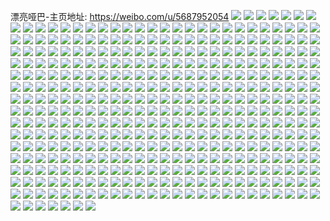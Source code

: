 漂亮哑巴-主页地址: https://weibo.com/u/5687952054 
![](https://wx4.sinaimg.cn/mw2000/006cW4aaly1h8wbpd46nlj30u01hcq9w.jpg) 
![](https://wx4.sinaimg.cn/mw2000/006cW4aaly1h8wbpc3g7uj30u01hcgug.jpg) 
![](https://wx4.sinaimg.cn/mw2000/006cW4aaly1h8wbpju4sgj30u01hcqc7.jpg) 
![](https://wx4.sinaimg.cn/mw2000/006cW4aaly1h8wbpftiocj30u01hc7e5.jpg) 
![](https://wx4.sinaimg.cn/mw2000/006cW4aaly1h8wbph6rn1j30u01hcwoa.jpg) 
![](https://wx4.sinaimg.cn/mw2000/006cW4aaly1h8wbpi841bj30ts12gjyj.jpg) 
![](https://wx4.sinaimg.cn/mw2000/006cW4aaly1h8wbplgk5rj30u01hcgxa.jpg) 
![](https://wx4.sinaimg.cn/mw2000/006cW4aaly1h8wbpnaoj6j30u01hc115.jpg) 
![](https://wx4.sinaimg.cn/mw2000/006cW4aaly1h8l415bdnyj30u01hctdc.jpg) 
![](https://wx4.sinaimg.cn/mw2000/006cW4aaly1h8l41a2nlsj30e80owjsh.jpg) 
![](https://wx4.sinaimg.cn/mw2000/006cW4aaly1h8iuo6eohij30u01407a1.jpg) 
![](https://wx4.sinaimg.cn/mw2000/006cW4aaly1h8iuo30xstj30u0140afw.jpg) 
![](https://wx4.sinaimg.cn/mw2000/006cW4aaly1h888nbcs36j30u01407ca.jpg) 
![](https://wx4.sinaimg.cn/mw2000/006cW4aaly1h888nboujqj30u01hcdni.jpg) 
![](https://wx4.sinaimg.cn/mw2000/006cW4aaly1h82cp4ebqoj30u0140guc.jpg) 
![](https://wx4.sinaimg.cn/mw2000/006cW4aaly1h82cp96qsrj30u0140tgz.jpg) 
![](https://wx4.sinaimg.cn/mw2000/006cW4aaly1h8062zxm1hj30u014043y.jpg) 
![](https://wx4.sinaimg.cn/mw2000/006cW4aaly1h80630b3iej30u0140jxh.jpg) 
![](https://wx4.sinaimg.cn/mw2000/006cW4aaly1h7wu6blw8cj30u014044o.jpg) 
![](https://wx4.sinaimg.cn/mw2000/006cW4aaly1h7wu6bxvglj30u014044k.jpg) 
![](https://wx4.sinaimg.cn/mw2000/006cW4aaly1h7wu6b9zw2j30qq186ahh.jpg) 
![](https://wx4.sinaimg.cn/mw2000/006cW4aaly1h7wu6c52lyj30u01hcjsq.jpg) 
![](https://wx4.sinaimg.cn/mw2000/006cW4aaly1h7t7mw262nj30u0140n6d.jpg) 
![](https://wx4.sinaimg.cn/mw2000/006cW4aaly1h7t7mvrux8j30u0140dm3.jpg) 
![](https://wx4.sinaimg.cn/mw2000/006cW4aaly1h7t7mvfvkxj30u0140qam.jpg) 
![](https://wx4.sinaimg.cn/mw2000/006cW4aaly1h7knj8ryl6j30rt1dfgpe.jpg) 
![](https://wx4.sinaimg.cn/mw2000/006cW4aaly1h7fhwxyxz0j30u0140wlr.jpg) 
![](https://wx4.sinaimg.cn/mw2000/006cW4aaly1h7fhwyu7qcj30u0140air.jpg) 
![](https://wx4.sinaimg.cn/mw2000/006cW4aaly1h7fhwx3s9jj30u0140gva.jpg) 
![](https://wx4.sinaimg.cn/mw2000/006cW4aaly1h7fhwz8yf0j30u0140776.jpg) 
![](https://wx4.sinaimg.cn/mw2000/006cW4aaly1h7d1skupduj30vq0u00ui.jpg) 
![](https://wx4.sinaimg.cn/mw2000/006cW4aaly1h7d1sl4lz6j30u01400tp.jpg) 
![](https://wx4.sinaimg.cn/mw2000/006cW4aaly1h7d1rnj4n2j30u01t2qap.jpg) 
![](https://wx4.sinaimg.cn/mw2000/006cW4aaly1h7au0t1r04j30u0140q9q.jpg) 
![](https://wx4.sinaimg.cn/mw2000/006cW4aaly1h787d3o1ozj30u0140mz4.jpg) 
![](https://wx4.sinaimg.cn/mw2000/006cW4aaly1h787d3bf9xj30u0140n6s.jpg) 
![](https://wx4.sinaimg.cn/mw2000/006cW4aaly1h763n95w58j30u0140q97.jpg) 
![](https://wx4.sinaimg.cn/mw2000/006cW4aaly1h763n9m2ygj30u0140q4x.jpg) 
![](https://wx4.sinaimg.cn/mw2000/006cW4aaly1h6ynxrn1vrj30u01t2ads.jpg) 
![](https://wx4.sinaimg.cn/mw2000/006cW4aaly1h6skaptivbj30u0140di1.jpg) 
![](https://wx4.sinaimg.cn/mw2000/006cW4aaly1h6qss4d3g2j30u0140mzy.jpg) 
![](https://wx4.sinaimg.cn/mw2000/006cW4aaly1h6qss3dp4bj31400u0afe.jpg) 
![](https://wx4.sinaimg.cn/mw2000/006cW4aaly1h6qss6f7haj30u0140gp8.jpg) 
![](https://wx4.sinaimg.cn/mw2000/006cW4aaly1h6nrrgmtf5j30u0140jsx.jpg) 
![](https://wx4.sinaimg.cn/mw2000/006cW4aaly1h6nrrh2gxpj30u01403zp.jpg) 
![](https://wx4.sinaimg.cn/mw2000/006cW4aaly1h6kb11gvfdj30u0140q7t.jpg) 
![](https://wx4.sinaimg.cn/mw2000/006cW4aaly1h6kb11scxcj30u0140wj5.jpg) 
![](https://wx4.sinaimg.cn/mw2000/006cW4aaly1h6kb1238elj30u0140qa4.jpg) 
![](https://wx4.sinaimg.cn/mw2000/006cW4aaly1h6eoiba90yj30k00zkq3i.jpg) 
![](https://wx4.sinaimg.cn/mw2000/006cW4aaly1h6eoic17i6j30k00zktdg.jpg) 
![](https://wx4.sinaimg.cn/mw2000/006cW4aaly1h66nwsv0vzj30wi1ycb29.jpg) 
![](https://wx4.sinaimg.cn/mw2000/006cW4aagy1h63wpztzzwj30k00zk0tb.jpg) 
![](https://wx4.sinaimg.cn/mw2000/006cW4aagy1h63wpz2ld3j30k00zkaeo.jpg) 
![](https://wx4.sinaimg.cn/mw2000/006cW4aagy1h63wqaotp3j32yo1o0ac0.jpg) 
![](https://wx4.sinaimg.cn/mw2000/006cW4aaly1h5x79j1z0kj30k00zkdhl.jpg) 
![](https://wx4.sinaimg.cn/mw2000/006cW4aaly1h5x79jf1enj30k00zk3zf.jpg) 
![](https://wx4.sinaimg.cn/mw2000/006cW4aaly1h5x79jp56hj30j60viac4.jpg) 
![](https://wx4.sinaimg.cn/mw2000/006cW4aaly1h5x79jzio4j30k00zkgmq.jpg) 
![](https://wx4.sinaimg.cn/mw2000/006cW4aaly1h5v55e9lhkj30k00zk0ys.jpg) 
![](https://wx4.sinaimg.cn/mw2000/006cW4aaly1h5o0zep65hj30k00zkdmu.jpg) 
![](https://wx4.sinaimg.cn/mw2000/006cW4aaly1h5o0zedz52j30k00zk0y9.jpg) 
![](https://wx4.sinaimg.cn/mw2000/006cW4aaly1h5irsafq8ij33402c01l0.jpg) 
![](https://wx4.sinaimg.cn/mw2000/006cW4aaly1h5hye7yfuoj30u01hc48h.jpg) 
![](https://wx4.sinaimg.cn/mw2000/006cW4aaly1h5esfghbwdj30u01hcalt.jpg) 
![](https://wx4.sinaimg.cn/mw2000/006cW4aaly1h5ei5zmodnj30u01hcwlt.jpg) 
![](https://wx4.sinaimg.cn/mw2000/006cW4aaly1h5ei60eq31j31400u0tfh.jpg) 
![](https://wx4.sinaimg.cn/mw2000/006cW4aaly1h4lfqv3k85j30na0na0ty.jpg) 
![](https://wx4.sinaimg.cn/mw2000/006cW4aaly1h4dhltfzp6j31mi2pke81.jpg) 
![](https://wx4.sinaimg.cn/mw2000/006cW4aaly1h4dhls86nsj31ml2leu0x.jpg) 
![](https://wx4.sinaimg.cn/mw2000/006cW4aaly1h4dhlufx2oj31o02yohdt.jpg) 
![](https://wx4.sinaimg.cn/mw2000/006cW4aaly1h4a1969k5bj31o02yonpd.jpg) 
![](https://wx4.sinaimg.cn/mw2000/006cW4aaly1h4a195gcvej30tz1ejnbu.jpg) 
![](https://wx4.sinaimg.cn/mw2000/006cW4aaly1h46qn77q2ej30u01hcn62.jpg) 
![](https://wx4.sinaimg.cn/mw2000/006cW4aaly1h46qn5kfswj30u01hcqb9.jpg) 
![](https://wx4.sinaimg.cn/mw2000/006cW4aaly1h46qn6osp4j30u01hck1m.jpg) 
![](https://wx4.sinaimg.cn/mw2000/006cW4aaly1h3sjqhptrdj30u01hcds2.jpg) 
![](https://wx4.sinaimg.cn/mw2000/006cW4aaly1h3sjqimqpbj31hc0u04ab.jpg) 
![](https://wx4.sinaimg.cn/mw2000/006cW4aaly1h3sjqi1wq6j30u01hcdsi.jpg) 
![](https://wx4.sinaimg.cn/mw2000/006cW4aaly1h3p8kg986ij31o02yob29.jpg) 
![](https://wx4.sinaimg.cn/mw2000/006cW4aaly1h3p8khcsfrj31o02yob29.jpg) 
![](https://wx4.sinaimg.cn/mw2000/006cW4aaly1h302dgn3ahj30u01hc49c.jpg) 
![](https://wx4.sinaimg.cn/mw2000/006cW4aaly1h302dhetedj30u01hc47h.jpg) 
![](https://wx4.sinaimg.cn/mw2000/006cW4aaly1h302di2qkrj30u01hc47q.jpg) 
![](https://wx4.sinaimg.cn/mw2000/006cW4aaly1h2wofx03tjj30na0nadgl.jpg) 
![](https://wx4.sinaimg.cn/mw2000/006cW4aagy1h2rm3pn392j318s0p77br.jpg) 
![](https://wx4.sinaimg.cn/mw2000/006cW4aaly1h2pmvqodvdj31f02iokjm.jpg) 
![](https://wx4.sinaimg.cn/mw2000/006cW4aaly1h2pmvs1pwgj31o01o0b2a.jpg) 
![](https://wx4.sinaimg.cn/mw2000/006cW4aaly1h26525985rj30u01hc7ki.jpg) 
![](https://wx4.sinaimg.cn/mw2000/006cW4aaly1h26525l2amj30u01hc7eq.jpg) 
![](https://wx4.sinaimg.cn/mw2000/006cW4aaly1h265261qt7j30u01hcqi7.jpg) 
![](https://wx4.sinaimg.cn/mw2000/006cW4aagy1h20bl2ke9fj30u01hcwli.jpg) 
![](https://wx4.sinaimg.cn/mw2000/006cW4aagy1h20bl38lkrj30u01hcags.jpg) 
![](https://wx4.sinaimg.cn/mw2000/006cW4aaly1h1xpaol371j30u00u045s.jpg) 
![](https://wx4.sinaimg.cn/mw2000/006cW4aaly1h1xpao9rpzj30u00u045h.jpg) 
![](https://wx4.sinaimg.cn/mw2000/006cW4aaly1h1xpaouyhoj30un0u07at.jpg) 
![](https://wx4.sinaimg.cn/mw2000/006cW4aaly1h1l3gb04hfj30u01hc4em.jpg) 
![](https://wx4.sinaimg.cn/mw2000/006cW4aaly1h1h7lp5plbj30u01hun3b.jpg) 
![](https://wx4.sinaimg.cn/mw2000/006cW4aaly1h1h7lxzut4j30u01i047m.jpg) 
![](https://wx4.sinaimg.cn/mw2000/006cW4aaly1h1h7ltg961j30u01hc7ci.jpg) 
![](https://wx4.sinaimg.cn/mw2000/006cW4aaly1h1h7lwnq1zj30u01hngt3.jpg) 
![](https://wx4.sinaimg.cn/mw2000/006cW4aaly1h1h7lrueczj30u01hcdwr.jpg) 
![](https://wx4.sinaimg.cn/mw2000/006cW4aaly1h1h7lvo5y9j31hb0u04es.jpg) 
![](https://wx4.sinaimg.cn/mw2000/006cW4aagy1h13clzhr4qj30u01hcahl.jpg) 
![](https://wx4.sinaimg.cn/mw2000/006cW4aaly1h0klug5877j30u01hch7a.jpg) 
![](https://wx4.sinaimg.cn/mw2000/006cW4aagy1h0ghwp9d4lj30u01hc188.jpg) 
![](https://wx4.sinaimg.cn/mw2000/006cW4aagy1h0ghwr4g79j30u01hcqk2.jpg) 
![](https://wx4.sinaimg.cn/mw2000/006cW4aagy1h0ghwut5zgj30u01hc4di.jpg) 
![](https://wx4.sinaimg.cn/mw2000/006cW4aaly1h07kdhu7c0j31cy2f2x6p.jpg) 
![](https://wx4.sinaimg.cn/mw2000/006cW4aagy1h01puvxfm8j31f02io1ky.jpg) 
![](https://wx4.sinaimg.cn/mw2000/006cW4aaly1gzutk8zp85j31f02ionpe.jpg) 
![](https://wx4.sinaimg.cn/mw2000/006cW4aaly1gzutkb88wwj31f02iokjm.jpg) 
![](https://wx4.sinaimg.cn/mw2000/006cW4aaly1gzmnwz1adhj30wh0oyju4.jpg) 
![](https://wx4.sinaimg.cn/mw2000/006cW4aaly1gzmnx84qekj31f02iokjm.jpg) 
![](https://wx4.sinaimg.cn/mw2000/006cW4aagy1gzj0vtl8pmj30u01hcwr2.jpg) 
![](https://wx4.sinaimg.cn/mw2000/006cW4aagy1gzd2ibdzucj31hc0u0dwr.jpg) 
![](https://wx4.sinaimg.cn/mw2000/006cW4aaly1gzbolmat14j31ji2qo4qq.jpg) 
![](https://wx4.sinaimg.cn/mw2000/006cW4aaly1gzbolkbknmj31ji2qo4qq.jpg) 
![](https://wx4.sinaimg.cn/mw2000/006cW4aagy1gz474xmanmj30u01hc7lz.jpg) 
![](https://wx4.sinaimg.cn/mw2000/006cW4aagy1gz474z9nxuj30u01hcam0.jpg) 
![](https://wx4.sinaimg.cn/mw2000/006cW4aaly1gyxavpow7vj31f02iohdu.jpg) 
![](https://wx4.sinaimg.cn/mw2000/006cW4aaly1gyxavkn1w7j31f02io4qq.jpg) 
![](https://wx4.sinaimg.cn/mw2000/006cW4aaly1gyxavhh3jdj31f02ioe82.jpg) 
![](https://wx4.sinaimg.cn/mw2000/006cW4aagy1gytpe6hrezj30tu1h1tij.jpg) 
![](https://wx4.sinaimg.cn/mw2000/006cW4aagy1gytpe119h0j30u01hc4af.jpg) 
![](https://wx4.sinaimg.cn/mw2000/006cW4aagy1gytpecanrjj30u01hcn9h.jpg) 
![](https://wx4.sinaimg.cn/mw2000/006cW4aagy1gytpe8y3brj30u01hc47i.jpg) 
![](https://wx4.sinaimg.cn/mw2000/006cW4aagy1gytpehu8vwj30u01hc7ff.jpg) 
![](https://wx4.sinaimg.cn/mw2000/006cW4aagy1gytpeef7xgj30u01hcguk.jpg) 
![](https://wx4.sinaimg.cn/mw2000/006cW4aagy1gyfov96mbej30u01hcn9a.jpg) 
![](https://wx4.sinaimg.cn/mw2000/006cW4aagy1gyfov7lz99j30u01hc14a.jpg) 
![](https://wx4.sinaimg.cn/mw2000/006cW4aagy1gyfovagrfdj30u01hcqj4.jpg) 
![](https://wx4.sinaimg.cn/mw2000/006cW4aagy1gyfovbrlnxj30u01hc4ar.jpg) 
![](https://wx4.sinaimg.cn/mw2000/006cW4aaly1gydcu4j4gcj30u01hctoa.jpg) 
![](https://wx4.sinaimg.cn/mw2000/006cW4aaly1gydcu3x840j3190280qv5.jpg) 
![](https://wx4.sinaimg.cn/mw2000/006cW4aaly1gy4z4q3irxj30u01hcnem.jpg) 
![](https://wx4.sinaimg.cn/mw2000/006cW4aagy1gy2wydgfx0j30oo15812k.jpg) 
![](https://wx4.sinaimg.cn/mw2000/006cW4aagy1gy2wyc3imlj30u01syk0n.jpg) 
![](https://wx4.sinaimg.cn/mw2000/006cW4aaly1gxxhb0ficoj30u01hcama.jpg) 
![](https://wx4.sinaimg.cn/mw2000/006cW4aaly1gxuugi6m9lj30rq1ccgx9.jpg) 
![](https://wx4.sinaimg.cn/mw2000/006cW4aaly1gxuughdgmwj30t81el13w.jpg) 
![](https://wx4.sinaimg.cn/mw2000/006cW4aaly1gxqbzz61zxj3190280u0x.jpg) 
![](https://wx4.sinaimg.cn/mw2000/006cW4aaly1gxgwlrp8h4j30u01hctdd.jpg) 
![](https://wx4.sinaimg.cn/mw2000/006cW4aaly1gxgwlq1ogcj30u01hcjvw.jpg) 
![](https://wx4.sinaimg.cn/mw2000/006cW4aaly1gxd9gt675gj30yi0skgpz.jpg) 
![](https://wx4.sinaimg.cn/mw2000/006cW4aagy1gwxauy0b48j30u014011i.jpg) 
![](https://wx4.sinaimg.cn/mw2000/006cW4aagy1gww8axjcdrj31400u0gvq.jpg) 
![](https://wx4.sinaimg.cn/mw2000/006cW4aaly1gwsxasn4ruj31o02yohdt.jpg) 
![](https://wx4.sinaimg.cn/mw2000/006cW4aaly1gwsp6tzph4j32c0340u0x.jpg) 
![](https://wx4.sinaimg.cn/mw2000/006cW4aaly1gwsp6o2nznj32c0340e83.jpg) 
![](https://wx4.sinaimg.cn/mw2000/006cW4aaly1gwsp6ry13nj32c03401kz.jpg) 
![](https://wx4.sinaimg.cn/mw2000/006cW4aagy1gwo1eznph3j30u0140akl.jpg) 
![](https://wx4.sinaimg.cn/mw2000/006cW4aaly1gwjl3hau44j30yi1pcnpd.jpg) 
![](https://wx4.sinaimg.cn/mw2000/006cW4aaly1gwjl3s76uzj30yi1pcqv5.jpg) 
![](https://wx4.sinaimg.cn/mw2000/006cW4aagy1gwfno0vg4pj30pp0v0qe6.jpg) 
![](https://wx4.sinaimg.cn/mw2000/006cW4aagy1gw7lwsy2y3j30sq1fdq7v.jpg) 
![](https://wx4.sinaimg.cn/mw2000/006cW4aagy1gw7lwv694qj30u01hbgy8.jpg) 
![](https://wx4.sinaimg.cn/mw2000/006cW4aagy1gvzwjsfeokj30yi1pc7wh.jpg) 
![](https://wx4.sinaimg.cn/mw2000/006cW4aagy1gvzwjvhw93j30yi1fdn4x.jpg) 
![](https://wx4.sinaimg.cn/mw2000/006cW4aagy1gvv69kkpncj30u01hcahf.jpg) 
![](https://wx4.sinaimg.cn/mw2000/006cW4aagy1gvv54yoa9dj30u00u07d2.jpg) 
![](https://wx4.sinaimg.cn/mw2000/006cW4aagy1gvv69nfwl4j30u01hctim.jpg) 
![](https://wx4.sinaimg.cn/mw2000/006cW4aagy1gvv6gw8960j30u01hc4c8.jpg) 
![](https://wx4.sinaimg.cn/mw2000/006cW4aagy1gvv54p90n0j30u01uo7cw.jpg) 
![](https://wx4.sinaimg.cn/mw2000/006cW4aagy1gvv6gzqyfuj30u01hcn9q.jpg) 
![](https://wx4.sinaimg.cn/mw2000/006cW4aagy1gvv5514325j31hc0u0dsu.jpg) 
![](https://wx4.sinaimg.cn/mw2000/006cW4aagy1gvv6iabgr4j30u01hcn8j.jpg) 
![](https://wx4.sinaimg.cn/mw2000/006cW4aagy1gvv6ibihncj31400u00y8.jpg) 
![](https://wx4.sinaimg.cn/mw2000/006cW4aagy1guli2aphv8j60u01hc11w02.jpg) 
![](https://wx4.sinaimg.cn/mw2000/006cW4aagy1guli29zz9zj60u01hc12a02.jpg) 
![](https://wx4.sinaimg.cn/mw2000/006cW4aaly1gukv352yf6j61400u0aks02.jpg) 
![](https://wx4.sinaimg.cn/mw2000/006cW4aaly1gujzughf8xj61400u0jzb02.jpg) 
![](https://wx4.sinaimg.cn/mw2000/006cW4aaly1gujzui5i5qj31fp0u00yz.jpg) 
![](https://wx4.sinaimg.cn/mw2000/006cW4aagy1guis05sz2pj61400u07fw02.jpg) 
![](https://wx4.sinaimg.cn/mw2000/006cW4aagy1guis04m67sj61400u0dmz02.jpg) 
![](https://wx4.sinaimg.cn/mw2000/006cW4aagy1guis06qrt8j60u01407d302.jpg) 
![](https://wx4.sinaimg.cn/mw2000/006cW4aagy1guis0b7ed4j61400u0tik02.jpg) 
![](https://wx4.sinaimg.cn/mw2000/006cW4aagy1guis0a7cllj61400u042g02.jpg) 
![](https://wx4.sinaimg.cn/mw2000/006cW4aagy1guis09kq1ij61400u07dr02.jpg) 
![](https://wx4.sinaimg.cn/mw2000/006cW4aagy1guis0k0t6gj61400u0wry02.jpg) 
![](https://wx4.sinaimg.cn/mw2000/006cW4aagy1guis0n01cxj61ai0u0tjy02.jpg) 
![](https://wx4.sinaimg.cn/mw2000/006cW4aagy1gujoh259mkj61dk0u07kg02.jpg) 
![](https://wx4.sinaimg.cn/mw2000/006cW4aagy1guirf2doy5j61900u0qal02.jpg) 
![](https://wx4.sinaimg.cn/mw2000/006cW4aagy1guirf319xuj61900u0gu002.jpg) 
![](https://wx4.sinaimg.cn/mw2000/006cW4aagy1guireymvmnj61900u0ann02.jpg) 
![](https://wx4.sinaimg.cn/mw2000/006cW4aagy1guirezkedaj61900u0gui02.jpg) 
![](https://wx4.sinaimg.cn/mw2000/006cW4aagy1guirf1qvzvj60u0190wmb02.jpg) 
![](https://wx4.sinaimg.cn/mw2000/006cW4aagy1guirf0bgxjj60u00u0gte02.jpg) 
![](https://wx4.sinaimg.cn/mw2000/006cW4aagy1guirf4lro7j61400u0qf102.jpg) 
![](https://wx4.sinaimg.cn/mw2000/006cW4aagy1guirf3psdbj61hc0u0k2t02.jpg) 
![](https://wx4.sinaimg.cn/mw2000/006cW4aagy1guirf13fy3j61400u045h02.jpg) 
![](https://wx4.sinaimg.cn/mw2000/006cW4aagy1guh10159zqj61900u0tgo02.jpg) 
![](https://wx4.sinaimg.cn/mw2000/006cW4aagy1guh106ykmmj60u0140jwt02.jpg) 
![](https://wx4.sinaimg.cn/mw2000/006cW4aagy1guh10s5bkhj61qk0u07cv02.jpg) 
![](https://wx4.sinaimg.cn/mw2000/006cW4aagy1guh1003w1mj60u01hch0902.jpg) 
![](https://wx4.sinaimg.cn/mw2000/006cW4aagy1guh10603lqj61900u0jzq02.jpg) 
![](https://wx4.sinaimg.cn/mw2000/006cW4aagy1guh0zvk7rmj60u0190zwr02.jpg) 
![](https://wx4.sinaimg.cn/mw2000/006cW4aagy1guh104tv0ej61900u0tkh02.jpg) 
![](https://wx4.sinaimg.cn/mw2000/006cW4aagy1guh103l34yj61900u0k4602.jpg) 
![](https://wx4.sinaimg.cn/mw2000/006cW4aagy1guh1026e41j60u019045q02.jpg) 
![](https://wx4.sinaimg.cn/mw2000/006cW4aagy1gueyi6b1wuj61900u0tba02.jpg) 
![](https://wx4.sinaimg.cn/mw2000/006cW4aagy1gueyi7u6iij61400u0wn102.jpg) 
![](https://wx4.sinaimg.cn/mw2000/006cW4aagy1gueyi5qyb7j61900u0wj402.jpg) 
![](https://wx4.sinaimg.cn/mw2000/006cW4aagy1gueyi5akebj61900u0tdi02.jpg) 
![](https://wx4.sinaimg.cn/mw2000/006cW4aagy1gueyi7d2zhj61400u07ad02.jpg) 
![](https://wx4.sinaimg.cn/mw2000/006cW4aagy1gueyi6r6xyj61900u0aeg02.jpg) 
![](https://wx4.sinaimg.cn/mw2000/006cW4aagy1gudd8t8csuj60u01hcamn02.jpg) 
![](https://wx4.sinaimg.cn/mw2000/006cW4aagy1gudd8ryh0tj60u01hctjw02.jpg) 
![](https://wx4.sinaimg.cn/mw2000/006cW4aaly1gu9obm04i0j618w27sqv502.jpg) 
![](https://wx4.sinaimg.cn/mw2000/006cW4aaly1gu9obnt3auj62c0340hdu02.jpg) 
![](https://wx4.sinaimg.cn/mw2000/006cW4aagy1gu96sgeadkj61400u0woc02.jpg) 
![](https://wx4.sinaimg.cn/mw2000/006cW4aagy1gu96sha3m6j60u00u07br02.jpg) 
![](https://wx4.sinaimg.cn/mw2000/006cW4aagy1gu96si4amxj60u01hcdp002.jpg) 
![](https://wx4.sinaimg.cn/mw2000/006cW4aagy1gu8aqhp35oj60u0140n3f02.jpg) 
![](https://wx4.sinaimg.cn/mw2000/006cW4aaly1gu84adxedej61400u0tg302.jpg) 
![](https://wx4.sinaimg.cn/mw2000/006cW4aaly1gu4px7tkrtj30ts15kasq.jpg) 
![](https://wx4.sinaimg.cn/mw2000/006cW4aaly1gu3inq8r86j33402c0u0x.jpg) 
![](https://wx4.sinaimg.cn/mw2000/006cW4aaly1gu3inrro84j33402c0qv5.jpg) 
![](https://wx4.sinaimg.cn/mw2000/006cW4aaly1gu3intle8qj33402c07wi.jpg) 
![](https://wx4.sinaimg.cn/mw2000/006cW4aagy1gu289f55d5j30u01hc0zz.jpg) 
![](https://wx4.sinaimg.cn/mw2000/006cW4aagy1gu289hizhsj30u01hc11s.jpg) 
![](https://wx4.sinaimg.cn/mw2000/006cW4aagy1gu289g1wcjj30yi0cw759.jpg) 
![](https://wx4.sinaimg.cn/mw2000/006cW4aagy1gtyqxh1y57j33402c0u0x.jpg) 
![](https://wx4.sinaimg.cn/mw2000/006cW4aagy1gtyr8vj6vnj30t90gq3z7.jpg) 
![](https://wx4.sinaimg.cn/mw2000/006cW4aagy1gtwoo9ysijj30u01hc13c.jpg) 
![](https://wx4.sinaimg.cn/mw2000/006cW4aagy1gtor3cntbnj30u00u0q71.jpg) 
![](https://wx4.sinaimg.cn/mw2000/006cW4aagy1gtor3d7shdj30u00u0acv.jpg) 
![](https://wx4.sinaimg.cn/mw2000/006cW4aagy1gtor3dy4axj30u00u0q73.jpg) 
![](https://wx4.sinaimg.cn/mw2000/006cW4aagy1gtnryugqc2j30ty11f0ye.jpg) 
![](https://wx4.sinaimg.cn/mw2000/006cW4aagy1gtnrx7xacgj30u0140jxo.jpg) 
![](https://wx4.sinaimg.cn/mw2000/006cW4aagy1gtnrx9i5t7j31400u0n6m.jpg) 
![](https://wx4.sinaimg.cn/mw2000/006cW4aagy1gtmigx5fazj30u0140tgo.jpg) 
![](https://wx4.sinaimg.cn/mw2000/006cW4aagy1gtmigw5a9lj30u0140qb4.jpg) 
![](https://wx4.sinaimg.cn/mw2000/006cW4aagy1gtgl2aorv0j30u0140qdx.jpg) 
![](https://wx4.sinaimg.cn/mw2000/006cW4aagy1gtgl29qmw8j30u0140ag7.jpg) 
![](https://wx4.sinaimg.cn/mw2000/006cW4aagy1gtgl28xwcyj31400u0amc.jpg) 
![](https://wx4.sinaimg.cn/mw2000/006cW4aagy1gtgl4cybwkj30u0140n2y.jpg) 
![](https://wx4.sinaimg.cn/mw2000/006cW4aagy1gtgl4drkiej30u0140tgf.jpg) 
![](https://wx4.sinaimg.cn/mw2000/006cW4aagy1gtgl2bb9zdj30u0140wmm.jpg) 
![](https://wx4.sinaimg.cn/mw2000/006cW4aagy1gtf6wxynt5j31nv27te81.jpg) 
![](https://wx4.sinaimg.cn/mw2000/006cW4aagy1gt8p12wgofj31nv27te81.jpg) 
![](https://wx4.sinaimg.cn/mw2000/006cW4aagy1gt00ksyvzij30u01407d8.jpg) 
![](https://wx4.sinaimg.cn/mw2000/006cW4aagy1gt00kx80pij30u0140qbu.jpg) 
![](https://wx4.sinaimg.cn/mw2000/006cW4aagy1gsy6d3dwy1j33402c0kjm.jpg) 
![](https://wx4.sinaimg.cn/mw2000/006cW4aagy1gst2r2waebj30u013yjzs.jpg) 
![](https://wx4.sinaimg.cn/mw2000/006cW4aagy1gssdjoznroj313y0u0wm7.jpg) 
![](https://wx4.sinaimg.cn/mw2000/006cW4aagy1gssdjphnmnj31400u0qa3.jpg) 
![](https://wx4.sinaimg.cn/mw2000/006cW4aagy1gsm6dvmgnuj33402c0kjm.jpg) 
![](https://wx4.sinaimg.cn/mw2000/006cW4aagy1gsm6dtnjjhj33402c01ky.jpg) 
![](https://wx4.sinaimg.cn/mw2000/006cW4aagy1grfoo9221wj30u0140gu2.jpg) 
![](https://wx4.sinaimg.cn/mw2000/006cW4aagy1grfoo7zvd4j30pe1ick36.jpg) 
![](https://wx4.sinaimg.cn/mw2000/006cW4aagy1grfoo78x5pj30u0140ahz.jpg) 
![](https://wx4.sinaimg.cn/mw2000/006cW4aagy1gr47b1ef6yj30qq1hh177.jpg) 
![](https://wx4.sinaimg.cn/mw2000/006cW4aagy1gr47b24pb3j61o0280qrm02.jpg) 
![](https://wx4.sinaimg.cn/mw2000/006cW4aagy1gqpyvmh1amj30lf0z0dot.jpg) 
![](https://wx4.sinaimg.cn/mw2000/006cW4aagy1gqpyvopy37j31o0280b0g.jpg) 
![](https://wx4.sinaimg.cn/mw2000/006cW4aagy1gqpyvqlzwsj31o0280npd.jpg) 
![](https://wx4.sinaimg.cn/mw2000/006cW4aagy1gqpyvv7wetj31o0280x6p.jpg) 
![](https://wx4.sinaimg.cn/mw2000/006cW4aagy1gqd55ioaf9j30u0140k2t.jpg) 
![](https://wx4.sinaimg.cn/mw2000/006cW4aagy1gqd55jaekej30u00zin7f.jpg) 
![](https://wx4.sinaimg.cn/mw2000/006cW4aagy1gq9ngztakoj31ky35sb2c.jpg) 
![](https://wx4.sinaimg.cn/mw2000/006cW4aagy1gq25gn5fqsj31e822mkjl.jpg) 
![](https://wx4.sinaimg.cn/mw2000/006cW4aagy1gq25gpfu8gj31w02iob2a.jpg) 
![](https://wx4.sinaimg.cn/mw2000/006cW4aagy1gpyl2u4418j30u0140aju.jpg) 
![](https://wx4.sinaimg.cn/mw2000/006cW4aagy1gpyl2viqgaj30u01hc7cq.jpg) 
![](https://wx4.sinaimg.cn/mw2000/006cW4aagy1gpyl2uruq4j30u014046o.jpg) 
![](https://wx4.sinaimg.cn/mw2000/006cW4aagy1gpvt265w2ij30u0140wts.jpg) 
![](https://wx4.sinaimg.cn/mw2000/006cW4aagy1gpvt24zqzej30u0140dvo.jpg) 
![](https://wx4.sinaimg.cn/mw2000/006cW4aagy1gpljrdvuh2j31o02801l2.jpg) 
![](https://wx4.sinaimg.cn/mw2000/006cW4aagy1gpa3ddy8g0j30u014048h.jpg) 
![](https://wx4.sinaimg.cn/mw2000/006cW4aagy1gpa3dfegwkj30u0140qc5.jpg) 
![](https://wx4.sinaimg.cn/mw2000/006cW4aagy1gpa3deml4hj30u0140dnu.jpg) 
![](https://wx4.sinaimg.cn/mw2000/006cW4aaly1gp5v087zcuj31sg2dstxw.jpg) 
![](https://wx4.sinaimg.cn/mw2000/006cW4aaly1gorrrcaxjxj30yi1pche1.jpg) 
![](https://wx4.sinaimg.cn/mw2000/006cW4aaly1gorrrfbuxkj32801o0e81.jpg) 
![](https://wx4.sinaimg.cn/mw2000/006cW4aaly1gol1vkwhgbj31400u0wlx.jpg) 
![](https://wx4.sinaimg.cn/mw2000/006cW4aaly1goihsum3ufj31o0280b29.jpg) 
![](https://wx4.sinaimg.cn/mw2000/006cW4aaly1goihsv9abyj31o0280tzo.jpg) 
![](https://wx4.sinaimg.cn/mw2000/006cW4aaly1goihswid8oj31nv27t7wh.jpg) 
![](https://wx4.sinaimg.cn/mw2000/006cW4aaly1gog2hkueqaj31o0280u0x.jpg) 
![](https://wx4.sinaimg.cn/mw2000/006cW4aaly1gog18olmpoj31o02807wh.jpg) 
![](https://wx4.sinaimg.cn/mw2000/006cW4aaly1goeo6xlx8bj30u013yti5.jpg) 
![](https://wx4.sinaimg.cn/mw2000/006cW4aaly1gobrqux300j31400u0do5.jpg) 
![](https://wx4.sinaimg.cn/mw2000/006cW4aaly1gobrqubgudj30u0140akz.jpg) 
![](https://wx4.sinaimg.cn/mw2000/006cW4aaly1gngpwt8lnaj30u0140123.jpg) 
![](https://wx4.sinaimg.cn/mw2000/006cW4aaly1gngpwts4x7j30u013y46o.jpg) 
![](https://wx4.sinaimg.cn/mw2000/006cW4aaly1gngpwuk5ghj31400u047p.jpg) 
![](https://wx4.sinaimg.cn/mw2000/006cW4aaly1gnd0jsl58vj31sg2ds4q1.jpg) 
![](https://wx4.sinaimg.cn/mw2000/006cW4aaly1gnbpe6xw3zj31o0280u0x.jpg) 
![](https://wx4.sinaimg.cn/mw2000/006cW4aaly1gn9fqt06ybj31o0280qv5.jpg) 
![](https://wx4.sinaimg.cn/mw2000/006cW4aaly1gn9fqu1tyhj31o0280hdt.jpg) 
![](https://wx4.sinaimg.cn/mw2000/006cW4aaly1gn9fqv5maej31o02807wh.jpg) 
![](https://wx4.sinaimg.cn/mw2000/006cW4aaly1gn3flse962j31o02804qq.jpg) 
![](https://wx4.sinaimg.cn/mw2000/006cW4aaly1gn2peff4q6j31400u0dlu.jpg) 
![](https://wx4.sinaimg.cn/mw2000/006cW4aaly1gn2peg3kvkj30u0140qft.jpg) 
![](https://wx4.sinaimg.cn/mw2000/006cW4aaly1gmxp2e76foj30u0106tjk.jpg) 
![](https://wx4.sinaimg.cn/mw2000/006cW4aaly1gmxp2fcgnpj30u00yzn5a.jpg) 
![](https://wx4.sinaimg.cn/mw2000/006cW4aaly1gmud8muyb3j30u0140jvq.jpg) 
![](https://wx4.sinaimg.cn/mw2000/006cW4aaly1gmud94cpkfj30u0140aij.jpg) 
![](https://wx4.sinaimg.cn/mw2000/006cW4aaly1gmud8lw5r7j30u01400y7.jpg) 
![](https://wx4.sinaimg.cn/mw2000/006cW4aaly1gmr4cgf1txj30u013ytge.jpg) 
![](https://wx4.sinaimg.cn/mw2000/006cW4aaly1gmr4c7son4j30u013ygs2.jpg) 
![](https://wx4.sinaimg.cn/mw2000/006cW4aaly1gmr4cfods4j30u01hchdx.jpg) 
![](https://wx4.sinaimg.cn/mw2000/006cW4aaly1gmqdxbo1c3j30u0140tlu.jpg) 
![](https://wx4.sinaimg.cn/mw2000/006cW4aaly1gmn9q3hczwj30u01407dm.jpg) 
![](https://wx4.sinaimg.cn/mw2000/006cW4aaly1gmn9q4vep4j30u0140n8v.jpg) 
![](https://wx4.sinaimg.cn/mw2000/006cW4aaly1gmn9q48rrej31400u0ajm.jpg) 
![](https://wx4.sinaimg.cn/mw2000/006cW4aaly1gmitj1nyn0j30u01407ew.jpg) 
![](https://wx4.sinaimg.cn/mw2000/006cW4aaly1gmitj0k76lj30u0140qa3.jpg) 
![](https://wx4.sinaimg.cn/mw2000/006cW4aaly1gmitj2yazlj30u0140tln.jpg) 
![](https://wx4.sinaimg.cn/mw2000/006cW4aaly1gmitiz7wk1j30u013y45y.jpg) 
![](https://wx4.sinaimg.cn/mw2000/006cW4aaly1gmitj4e56sj30u014049i.jpg) 
![](https://wx4.sinaimg.cn/mw2000/006cW4aaly1gmitj52mq5j30u013ygsg.jpg) 
![](https://wx4.sinaimg.cn/mw2000/006cW4aaly1gmgmmzhqnuj31sg2dswqx.jpg) 
![](https://wx4.sinaimg.cn/mw2000/006cW4aaly1gm9ernpcioj30u01407gb.jpg) 
![](https://wx4.sinaimg.cn/mw2000/006cW4aaly1gm9erozaamj30u014046x.jpg) 
![](https://wx4.sinaimg.cn/mw2000/006cW4aaly1gm9ermglc4j30u0141481.jpg) 
![](https://wx4.sinaimg.cn/mw2000/006cW4aaly1gm9erq49zej30u0140aiq.jpg) 
![](https://wx4.sinaimg.cn/mw2000/006cW4aaly1gm9es8cik7j31400u0n5l.jpg) 
![](https://wx4.sinaimg.cn/mw2000/006cW4aaly1gm9ers5zplj30u0140k2i.jpg) 
![](https://wx4.sinaimg.cn/mw2000/006cW4aagy1gm7gvgl8t3j30u0140drb.jpg) 
![](https://wx4.sinaimg.cn/mw2000/006cW4aagy1gm7gvhzn6wj30u0140h04.jpg) 
![](https://wx4.sinaimg.cn/mw2000/006cW4aagy1gm7gveuo7lj30u0140n81.jpg) 
![](https://wx4.sinaimg.cn/mw2000/006cW4aagy1gm7gvf9nnwj31400u0tdx.jpg) 
![](https://wx4.sinaimg.cn/mw2000/006cW4aagy1gm7gvip9mvj30u0140k13.jpg) 
![](https://wx4.sinaimg.cn/mw2000/006cW4aagy1gm7gvfqqynj31400u0tb9.jpg) 
![](https://wx4.sinaimg.cn/mw2000/006cW4aagy1gm7gvjo5mkj31400u0162.jpg) 
![](https://wx4.sinaimg.cn/mw2000/006cW4aagy1gm7gvy8ihlj31400u0ak6.jpg) 
![](https://wx4.sinaimg.cn/mw2000/006cW4aagy1gm7gvkivd2j30u0140ai2.jpg) 
![](https://wx4.sinaimg.cn/mw2000/006cW4aagy1gm549m7p8zj31o02804qp.jpg) 
![](https://wx4.sinaimg.cn/mw2000/006cW4aagy1gm549k08usj33402c01ji.jpg) 
![](https://wx4.sinaimg.cn/mw2000/006cW4aagy1gm549e4hmnj31sg2ds7q2.jpg) 
![](https://wx4.sinaimg.cn/mw2000/006cW4aagy1gm549i0zcsj33402c0b29.jpg) 
![](https://wx4.sinaimg.cn/mw2000/006cW4aagy1gm549fq5q2j33402c0wta.jpg) 
![](https://wx4.sinaimg.cn/mw2000/006cW4aagy1gm549d777ej32c03401ky.jpg) 
![](https://wx4.sinaimg.cn/mw2000/006cW4aagy1gm4r3ctcm5j30u0140drw.jpg) 
![](https://wx4.sinaimg.cn/mw2000/006cW4aagy1gm4r3brsiij30zw0kc0yj.jpg) 
![](https://wx4.sinaimg.cn/mw2000/006cW4aagy1gm4r5ef6fbj30u0140dol.jpg) 
![](https://wx4.sinaimg.cn/mw2000/006cW4aagy1gm4r3awiozj31400u07h8.jpg) 
![](https://wx4.sinaimg.cn/mw2000/006cW4aagy1gm4r3exog8j30u0140dxt.jpg) 
![](https://wx4.sinaimg.cn/mw2000/006cW4aagy1gm4r41aoo8j31400u0k0n.jpg) 
![](https://wx4.sinaimg.cn/mw2000/006cW4aagy1glwssd2ilkj30u00yydo7.jpg) 
![](https://wx4.sinaimg.cn/mw2000/006cW4aagy1glwsse2h71j30u0140n5t.jpg) 
![](https://wx4.sinaimg.cn/mw2000/006cW4aagy1glwssbnlvzj30u016aq58.jpg) 
![](https://wx4.sinaimg.cn/mw2000/006cW4aagy1glrw9guj44j31o0280npd.jpg) 
![](https://wx4.sinaimg.cn/mw2000/006cW4aagy1glrw9k5uemj32c0340qv6.jpg) 
![](https://wx4.sinaimg.cn/mw2000/006cW4aagy1glrw9inna1j31o0280npd.jpg) 
![](https://wx4.sinaimg.cn/mw2000/006cW4aagy1glrw9hk6dpj30u0140nfk.jpg) 
![](https://wx4.sinaimg.cn/mw2000/006cW4aagy1glrw9lu2j1j31o0280qv5.jpg) 
![](https://wx4.sinaimg.cn/mw2000/006cW4aagy1glrw9fpejkj31o02804qq.jpg) 
![](https://wx4.sinaimg.cn/mw2000/006cW4aagy1glov2dhv4bj30u013ydml.jpg) 
![](https://wx4.sinaimg.cn/mw2000/006cW4aagy1glnvp02cbsj33402c04qp.jpg) 
![](https://wx4.sinaimg.cn/mw2000/006cW4aagy1glndzrfexkj32801o07wh.jpg) 
![](https://wx4.sinaimg.cn/mw2000/006cW4aagy1gll27e4gpbj31o0280kjl.jpg) 
![](https://wx4.sinaimg.cn/mw2000/006cW4aagy1gll27bsavyj31o0280hdt.jpg) 
![](https://wx4.sinaimg.cn/mw2000/006cW4aagy1glk7mmacbxj30u0140ans.jpg) 
![](https://wx4.sinaimg.cn/mw2000/006cW4aagy1glk7mle8x1j30u0140gtu.jpg) 
![](https://wx4.sinaimg.cn/mw2000/006cW4aagy1glby9ocsf1j31o02801ky.jpg) 
![](https://wx4.sinaimg.cn/mw2000/006cW4aagy1glaxmyiklhj30u014044s.jpg) 
![](https://wx4.sinaimg.cn/mw2000/006cW4aagy1glaxmzo9qyj31400u0qbw.jpg) 
![](https://wx4.sinaimg.cn/mw2000/006cW4aagy1glaxnv36j6j30u01400y4.jpg) 
![](https://wx4.sinaimg.cn/mw2000/006cW4aagy1glaxna7lupj30u014078y.jpg) 
![](https://wx4.sinaimg.cn/mw2000/006cW4aagy1glaxnfeqw6j30u00u2dms.jpg) 
![](https://wx4.sinaimg.cn/mw2000/006cW4aagy1glaxmxkpmnj30u014079m.jpg) 
![](https://wx4.sinaimg.cn/mw2000/006cW4aagy1glaxpb2mzjj30u01hcwz0.jpg) 
![](https://wx4.sinaimg.cn/mw2000/006cW4aagy1glaxnh4kylj30u01404d6.jpg) 
![](https://wx4.sinaimg.cn/mw2000/006cW4aagy1glaxne3sdrj30u00u2n38.jpg) 
![](https://wx4.sinaimg.cn/mw2000/006cW4aagy1gl9pp2q71fj30u0140gui.jpg) 
![](https://wx4.sinaimg.cn/mw2000/006cW4aagy1gl9pp8ro65j33sg5oge8f.jpg) 
![](https://wx4.sinaimg.cn/mw2000/006cW4aagy1gl9pp3si0qj30u0140q9r.jpg) 
![](https://wx4.sinaimg.cn/mw2000/006cW4aagy1gl9pp39t3jj30u0140n4o.jpg) 
![](https://wx4.sinaimg.cn/mw2000/006cW4aagy1gl9ppc1zkxj31o02801h2.jpg) 
![](https://wx4.sinaimg.cn/mw2000/006cW4aagy1gl9ppcvzvqj31o0280hdt.jpg) 
![](https://wx4.sinaimg.cn/mw2000/006cW4aagy1gl9pp23uw8j31mv1x97wh.jpg) 
![](https://wx4.sinaimg.cn/mw2000/006cW4aagy1gl9ppdqjfgj31o02807wh.jpg) 
![](https://wx4.sinaimg.cn/mw2000/006cW4aagy1gl9ppb2fvtj31o0280hdt.jpg) 
![](https://wx4.sinaimg.cn/mw2000/006cW4aagy1gl99q5i6uuj31o02807wj.jpg) 
![](https://wx4.sinaimg.cn/mw2000/006cW4aagy1gl99q6zf7bj31o0280x6q.jpg) 
![](https://wx4.sinaimg.cn/mw2000/006cW4aagy1gl69khyblaj30u00u0gr8.jpg) 
![](https://wx4.sinaimg.cn/mw2000/006cW4aagy1gl4xsjqhlqj30u0140wpn.jpg) 
![](https://wx4.sinaimg.cn/mw2000/006cW4aagy1gl4xsk54jkj30u0140wri.jpg) 
![](https://wx4.sinaimg.cn/mw2000/006cW4aagy1gl4xsl1968j30u0140gra.jpg) 
![](https://wx4.sinaimg.cn/mw2000/006cW4aagy1gl4xsj5yuzj30u0140anb.jpg) 
![](https://wx4.sinaimg.cn/mw2000/006cW4aagy1gktrtsbltuj30wf0u047m.jpg) 
![](https://wx4.sinaimg.cn/mw2000/006cW4aagy1givnqnlhd4j30yi0yjguv.jpg) 
![](https://wx4.sinaimg.cn/mw2000/006cW4aagy1givnqlmb7cj31o0280npd.jpg) 
![](https://wx4.sinaimg.cn/mw2000/006cW4aagy1givnqn30y9j31o0280kjl.jpg) 
![](https://wx4.sinaimg.cn/mw2000/006cW4aagy1givnqk9l6ij31o02801ky.jpg) 
![](https://wx4.sinaimg.cn/mw2000/006cW4aagy1givnqp15fqj31o0280u0x.jpg) 
![](https://wx4.sinaimg.cn/mw2000/006cW4aagy1givnqq2pkrj31o0280hdt.jpg) 
